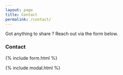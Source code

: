 ```yaml
---
layout: page
title: Contact
permalink: /contact/
---
```


Got anything to share ? Reach out via the form below.

### Contact


{% include form.html %}

{% include modal.html %}